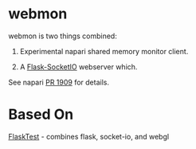 # webmon

webmon is two things combined:
1. Experimental napari shared memory monitor client.
2) A [Flask-SocketIO](https://flask-socketio.readthedocs.io/en/latest/) webserver which.

See napari [PR 1909](https://github.com/napari/napari/pull/1909) for details.

# Based On
[FlaskTest](https://github.com/ageller/FlaskTest) - combines flask, socket-io, and webgl
